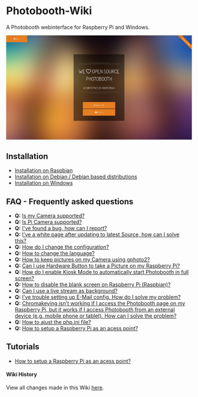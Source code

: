 # Photobooth-Wiki

A Photobooth webinterface for Raspberry Pi and Windows.

![](images/start.png)

## Installation

* [Installation on Raspbian](https://github.com/andreknieriem/photobooth/wiki/Installation-on-Debian)
* [Installation on Debian / Debian based distributions](https://github.com/andreknieriem/photobooth/wiki/Installation-on-Debian#installation-on-debian--debian-based-distributions)
* [Installation on Windows](https://github.com/andreknieriem/photobooth/wiki/Installation-on-Windows)

## FAQ - Frequently asked questions
* **Q:** [Is my Camera supported?](FAQ#is-my-camera-supported)
* **Q:** [Is Pi Camera supported?](FAQ#is-pi-camera-supported)
* **Q:** [I've found a bug, how can I report?](FAQ#ive-a-white-page-after-updating-to-latest-source-how-can-i-solve-this)
* **Q:** [I've a white page after updating to latest Source, how can I solve this?](FAQ#ive-a-white-page-after-updating-to-latest-source-how-can-i-solve-this)
* **Q:** [How do I change the configuration?](FAQ#how-do-i-change-the-configuration)
* **Q:** [How to change the language?](FAQ#how-do-i-change-the-configuration)
* **Q:** [How to keep pictures on my Camera using gphoto2?](FAQ#how-to-keep-pictures-on-my-camera-using-gphoto2)
* **Q:** [Can I use Hardware Button to take a Picture on my Raspberry Pi?](FAQ#can-i-use-hardware-button-to-take-a-picture-on-my-raspberry-pi)
* **Q:** [How do I enable Kiosk Mode to automatically start Photobooth in full screen?](FAQ#how-do-i-enable-kiosk-mode-to-automatically-start-photobooth-in-full-screen)
* **Q:** [How to disable the blank screen on Raspberry Pi (Raspbian)?](FAQ#how-to-disable-the-blank-screen-on-raspberry-pi-raspbian)
* **Q:** [Can I use a live stream as background?](FAQ#can-i-use-a-live-stream-as-background)
* **Q:** [I've trouble setting up E-Mail config. How do I solve my problem?](FAQ#ive-trouble-setting-up-e-mail-config-how-do-i-solve-my-problem)
* **Q:** [Chromakeying isn't working if I access the Photobooth page on my Raspberry Pi, but it works if I access Photobooth from an external device (e.g. mobile phone or tablet). How can I solve the problem?](FAQ#chromakeying-isnt-working-if-i-access-the-photobooth-page-on-my-raspberry-pi-but-it-works-if-i-access-photobooth-from-an-external-device-eg-mobile-phone-or-tablet-how-can-i-solve-the-problem)
* **Q:** [How to ajust the php.ini file?](FAQ#how-to-ajust-the-phpini-file)
* **Q:** [How to setup a Raspberry Pi as an acess point?](RPi-as-acess-point)

## Tutorials

* [How to setup a Raspberry Pi as an acess point?](RPi-as-acess-point)

#### Wiki History

View all changes made in this Wiki [here](_history).